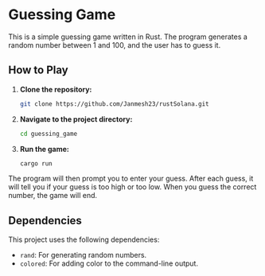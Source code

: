 # Guessing Game

This is a simple guessing game written in Rust. The program generates a random number between 1 and 100, and the user has to guess it.

## How to Play

1.  **Clone the repository:**
    ```bash
    git clone https://github.com/Janmesh23/rustSolana.git
    ```
2.  **Navigate to the project directory:**
    ```bash
    cd guessing_game
    ```
3.  **Run the game:**
    ```bash
    cargo run
    ```

The program will then prompt you to enter your guess. After each guess, it will tell you if your guess is too high or too low. When you guess the correct number, the game will end.

## Dependencies

This project uses the following dependencies:

*   `rand`: For generating random numbers.
*   `colored`: For adding color to the command-line output.
